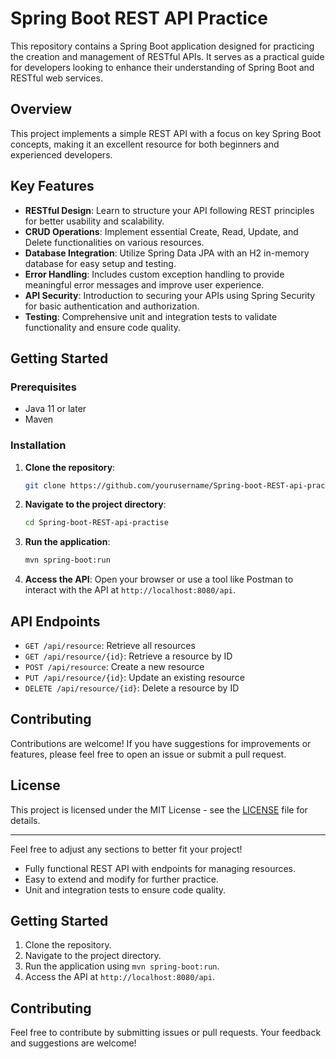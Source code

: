  # Spring Boot REST API Practice

This repository contains a Spring Boot application designed for practicing the creation and management of RESTful APIs. It serves as a practical guide for developers looking to enhance their understanding of Spring Boot and RESTful web services.

## Overview

This project implements a simple REST API with a focus on key Spring Boot concepts, making it an excellent resource for both beginners and experienced developers. 

## Key Features

- **RESTful Design**: Learn to structure your API following REST principles for better usability and scalability.
- **CRUD Operations**: Implement essential Create, Read, Update, and Delete functionalities on various resources.
- **Database Integration**: Utilize Spring Data JPA with an H2 in-memory database for easy setup and testing.
- **Error Handling**: Includes custom exception handling to provide meaningful error messages and improve user experience.
- **API Security**: Introduction to securing your APIs using Spring Security for basic authentication and authorization.
- **Testing**: Comprehensive unit and integration tests to validate functionality and ensure code quality.

## Getting Started

### Prerequisites

- Java 11 or later
- Maven

### Installation

1. **Clone the repository**:
   ```bash
   git clone https://github.com/yourusername/Spring-boot-REST-api-practise.git
   ```
2. **Navigate to the project directory**:
   ```bash
   cd Spring-boot-REST-api-practise
   ```
3. **Run the application**:
   ```bash
   mvn spring-boot:run
   ```
4. **Access the API**: Open your browser or use a tool like Postman to interact with the API at `http://localhost:8080/api`.

## API Endpoints

- `GET /api/resource`: Retrieve all resources
- `GET /api/resource/{id}`: Retrieve a resource by ID
- `POST /api/resource`: Create a new resource
- `PUT /api/resource/{id}`: Update an existing resource
- `DELETE /api/resource/{id}`: Delete a resource by ID

## Contributing

Contributions are welcome! If you have suggestions for improvements or features, please feel free to open an issue or submit a pull request.

## License

This project is licensed under the MIT License - see the [LICENSE](LICENSE) file for details.

---

Feel free to adjust any sections to better fit your project!
- Fully functional REST API with endpoints for managing resources.
- Easy to extend and modify for further practice.
- Unit and integration tests to ensure code quality.

## Getting Started

1. Clone the repository.
2. Navigate to the project directory.
3. Run the application using `mvn spring-boot:run`.
4. Access the API at `http://localhost:8080/api`.

## Contributing

Feel free to contribute by submitting issues or pull requests. Your feedback and suggestions are welcome!
 
